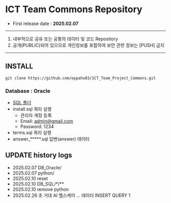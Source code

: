 # ICT Team Commons Repository

- First release date : **2025.02.07**

---
1. 내부적으로 공유 또는 공통의 데이터 및 코드 Repository
2. 공개(PUBLIC)되어 있으므로 개인정보를 포함하여 보안 관련 정보는 [PUSH] 금지
---

## INSTALL
`
git clone https://github.com/oppaho03/ICT_Team_Project_Commons.git
`
### Database : Oracle
- [SQL 폴더](https://github.com/oppaho03/ICT_Team_Project_Commons/tree/main/DB_SQL/oracle/SQL)
- install.sql 쿼리 실행
    - 관리자 계정 등록 
    - Email: admin@gmail.com 
    - Password: 1234
- terms.sql 쿼리 실행 
- answer_*****.sql 답변(answer) 데이터



## UPDATE history logs
+ 2025.02.07 DB_Oracle/
+ 2025.02.07 python/ 
+ 2025.02.10 reset
+ 2025.02.10 DB_SQL/*/**
+ 2025.02.10 remove python
+ 2025.02.26 초 거대 AI 헬스케어 ... 데이터 INSERT QUERY 1